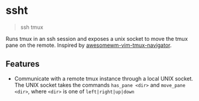 # ssht

> ssh tmux

Runs tmux in an ssh session and exposes a unix socket to move the tmux pane on the remote. Inspired by [awesomewm-vim-tmux-navigator](https://github.com/intrntbrn/awesomewm-vim-tmux-navigator).

## Features
- Communicate with a remote tmux instance through a local UNIX socket. The UNIX socket takes the commands `has_pane <dir>` and `move_pane <dir>`, where `<dir>` is one of `left|right|up|down`

